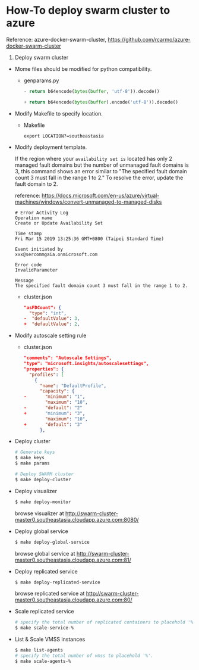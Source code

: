 How-To deploy swarm cluster to azure
===
Reference: azure-docker-swarm-cluster, https://github.com/rcarmo/azure-docker-swarm-cluster

1. Deploy swarm cluster

  * Mome files should be modified for python compatibility.
    - genparams.py

      ```python
      - return b64encode(bytes(buffer, 'utf-8')).decode()

      + return b64encode(bytes(buffer).encode('utf-8')).decode()
      ```


  * Modify Makefile to specify location.
    - Makefile

      ```
      export LOCATION?=southeastasia
      ```

  * Modify deployment template.

    If the region where your `availability set is` located has only 2 managed fault domains but the number of unmanaged fault domains is 3, this command shows an error similar to "The specified fault domain count 3 must fall in the range 1 to 2." To resolve the error, update the fault domain to 2.

    reference: https://docs.microsoft.com/en-us/azure/virtual-machines/windows/convert-unmanaged-to-managed-disks

      ```
      # Error Activity Log
      Operation name
      Create or Update Availability Set

      Time stamp
      Fri Mar 15 2019 13:25:36 GMT+0800 (Taipei Standard Time)

      Event initiated by
      xxx@sercommgaia.onmicrosoft.com

      Error code
      InvalidParameter

      Message
      The specified fault domain count 3 must fall in the range 1 to 2.
      ```

    - cluster.json

      ```json
      "asFDCount": {
        "type": "int",
      -  "defaultValue": 3,
      +  "defaultValue": 2,
      ```

  * Modify autoscale setting rule

    - cluster.json

      ```json
      "comments": "Autoscale Settings",
      "type": "microsoft.insights/autoscalesettings",
      "properties": {
        "profiles": [
          {
            "name": "DefaultProfile",
            "capacity": {
      -       "minimum": "1",
              "maximum": "10",
      -       "default": "2"
      +       "minimum": "3",
              "maximum": "10",
      +       "default": "3"
            },
      ```

  * Deploy cluster

    ```sh
    # Generate keys
    $ make keys
    $ make params

    # Deploy SWARM cluster
    $ make deploy-cluster
    ```

  * Deploy visualizer

    ```sh
    $ make deploy-monitor
    ```
    browse visualizer at http://swarm-cluster-master0.southeastasia.cloudapp.azure.com:8080/

  * Deploy global service

    ```sh
    $ make deploy-global-service
    ```
    browse global service at http://swarm-cluster-master0.southeastasia.cloudapp.azure.com:81/

  * Deploy replicated service

    ```sh
    $ make deploy-replicated-service
    ```
    browse replicated service at http://swarm-cluster-master0.southeastasia.cloudapp.azure.com:80/

  * Scale replicated service

    ```sh
    # specify the total number of replicated containers to placehold '%'.
    $ make scale-service-%
    ```

  * List & Scale VMSS instances
    ```sh
    $ make list-agents
    # specify the total number of vmss to placehold '%'.
    $ make scale-agents-%
    ```
